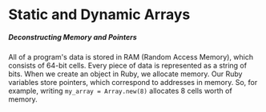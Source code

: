 # Static and Dynamic Arrays
##### Deconstructing Memory and Pointers

All of a program's data is stored in RAM (Random Access Memory), which consists of 64-bit cells. Every piece of data is represented as a string of bits. When we create an object in Ruby, we allocate memory. Our Ruby variables store pointers, which correspond to addresses in memory. So, for example, writing `my_array = Array.new(8)` allocates 8 cells worth of memory. 
